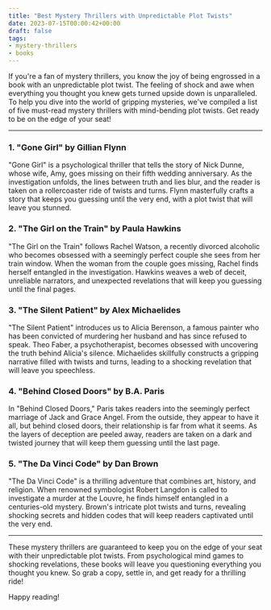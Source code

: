 ```yaml
---
title: "Best Mystery Thrillers with Unpredictable Plot Twists"
date: 2023-07-15T00:00:42+00:00
draft: false
tags:
- mystery-thrillers
- books
---
```


If you're a fan of mystery thrillers, you know the joy of being engrossed in a book with an unpredictable plot twist. The feeling of shock and awe when everything you thought you knew gets turned upside down is unparalleled. To help you dive into the world of gripping mysteries, we've compiled a list of five must-read mystery thrillers with mind-bending plot twists. Get ready to be on the edge of your seat!

---

### 1. "Gone Girl" by Gillian Flynn

"Gone Girl" is a psychological thriller that tells the story of Nick Dunne, whose wife, Amy, goes missing on their fifth wedding anniversary. As the investigation unfolds, the lines between truth and lies blur, and the reader is taken on a rollercoaster ride of twists and turns. Flynn masterfully crafts a story that keeps you guessing until the very end, with a plot twist that will leave you stunned.

### 2. "The Girl on the Train" by Paula Hawkins

"The Girl on the Train" follows Rachel Watson, a recently divorced alcoholic who becomes obsessed with a seemingly perfect couple she sees from her train window. When the woman from the couple goes missing, Rachel finds herself entangled in the investigation. Hawkins weaves a web of deceit, unreliable narrators, and unexpected revelations that will keep you guessing until the final pages.

### 3. "The Silent Patient" by Alex Michaelides

"The Silent Patient" introduces us to Alicia Berenson, a famous painter who has been convicted of murdering her husband and has since refused to speak. Theo Faber, a psychotherapist, becomes obsessed with uncovering the truth behind Alicia's silence. Michaelides skillfully constructs a gripping narrative filled with twists and turns, leading to a shocking revelation that will leave you speechless.

### 4. "Behind Closed Doors" by B.A. Paris

In "Behind Closed Doors," Paris takes readers into the seemingly perfect marriage of Jack and Grace Angel. From the outside, they appear to have it all, but behind closed doors, their relationship is far from what it seems. As the layers of deception are peeled away, readers are taken on a dark and twisted journey that will keep them guessing until the last page.

### 5. "The Da Vinci Code" by Dan Brown

"The Da Vinci Code" is a thrilling adventure that combines art, history, and religion. When renowned symbologist Robert Langdon is called to investigate a murder at the Louvre, he finds himself entangled in a centuries-old mystery. Brown's intricate plot twists and turns, revealing shocking secrets and hidden codes that will keep readers captivated until the very end.

---

These mystery thrillers are guaranteed to keep you on the edge of your seat with their unpredictable plot twists. From psychological mind games to shocking revelations, these books will leave you questioning everything you thought you knew. So grab a copy, settle in, and get ready for a thrilling ride!

Happy reading!